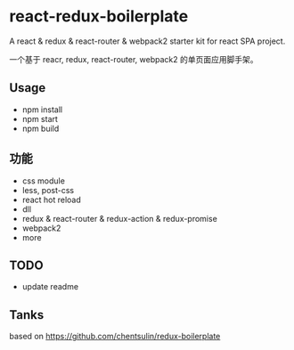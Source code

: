 # react-redux-boilerplate
A react & redux & react-router & webpack2 starter kit for react SPA project.

一个基于 reacr, redux, react-router, webpack2 的单页面应用脚手架。

## Usage

- npm install
- npm start 
- npm build


## 功能

- css module
- less, post-css
- react hot reload
- dll
- redux & react-router & redux-action & redux-promise
- webpack2 
- more

## TODO

- update readme

## Tanks

based on https://github.com/chentsulin/redux-boilerplate
